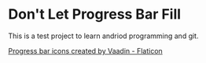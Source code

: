 # Don't Let Progress Bar Fill

This is a test project to learn andriod programming and git.

<a href="https://www.flaticon.com/free-icons/progress-bar" title="progress bar icons">Progress bar icons created by Vaadin - Flaticon</a>
